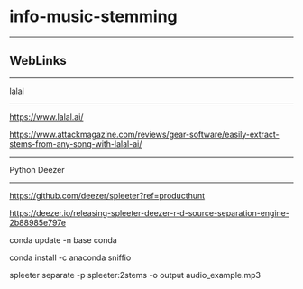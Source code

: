# info-music-stemming

--------
WebLinks
--------

****************************
lalal
****************************

https://www.lalal.ai/

https://www.attackmagazine.com/reviews/gear-software/easily-extract-stems-from-any-song-with-lalal-ai/


****************************
Python Deezer
****************************

https://github.com/deezer/spleeter?ref=producthunt

https://deezer.io/releasing-spleeter-deezer-r-d-source-separation-engine-2b88985e797e

conda update -n base conda

conda install -c anaconda sniffio

spleeter separate -p spleeter:2stems -o output audio_example.mp3

